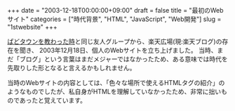 +++
date = "2003-12-18T00:00:00+09:00"
draft = false
title = "最初のWebサイト"
categories = ["時代背景", "HTML", "JavaScript", "Web開発"]
slug = "1stwebsite"
+++

[ぱどタウンを教わった時](/post/padotown/)と同じ友人グループから、楽天広場(現:楽天ブログ)の存在を聞き、 2003年12月18日、個人のWebサイトを立ち上げました。
当時、まだ「ブログ」という言葉はまだメジャーではなかったため、ある意味では時代を先取りした形となると言えるかもしれません。

当時のWebサイトの内容としては、「色々な場所で使えるHTMLタグの紹介」のようなものでしたが、私自身がHTMLを理解していなかったため、非常に拙いものであったと覚えています。

